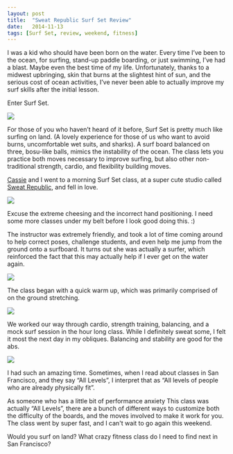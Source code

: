 ```yaml
---
layout: post
title:  "Sweat Republic Surf Set Review"
date:   2014-11-13
tags: [Surf Set, review, weekend, fitness]
---
```


I was a kid who should have been born on the water. Every time I’ve been to the ocean, for surfing, stand-up paddle boarding, or just swimming, I’ve had a blast. Maybe even the best time of my life. Unfortunately, thanks to a midwest upbringing, skin that burns at the slightest hint of sun, and the serious cost of ocean activities, I’ve never been able to actually improve my surf skills after the initial lesson.

Enter Surf Set.

![](https://lh6.googleusercontent.com/Hlg3axFxiPtkNIElZuHBnwmIwLrx2x6tXBrQN4Eb1jA=w1038-h657-no)

For those of you who haven’t heard of it before, Surf Set is pretty much like surfing on land. (A lovely experience for those of us who want to avoid burns, uncomfortable wet suits, and sharks). A surf board balanced on three, bosu-like balls, mimics the instability of the ocean. The class lets you practice both moves necessary to improve surfing, but also other non-traditional strength, cardio, and flexibility building moves.

[Cassie](http://almostgettingittogether.com/surfset-review/) and I went to a morning Surf Set class, at a super cute studio called [Sweat Republic](http://sweatrepublicsf.com/), and fell in love.

![](https://lh6.googleusercontent.com/-mfYYDvf6rLY/VGAsnKEbw2I/AAAAAAAAN0E/eos1EQB8u-w/w955-h716-no/IMG_0482.JPG)

Excuse the extreme cheesing and the incorrect hand positioning. I need some more classes under my belt before I look good doing this. :)

The instructor was extremely friendly, and took a lot of time coming around to help correct poses, challenge students, and even help me jump from the ground onto a surfboard. It turns out she was actually a surfer, which reinforced the fact that this may actually help if I ever get on the water again.

![](https://lh3.googleusercontent.com/-SlD3yMuCT2U/VGAsjSAjK8I/AAAAAAAANzI/LzGpNT_CYRM/w955-h716-no/IMG_0474.JPG)

The class began with a quick warm up, which was primarily comprised of on the ground stretching.

![](https://lh5.googleusercontent.com/-PTvGEiI4jvo/VGAsinyw29I/AAAAAAAAN0w/raeZdMXIxW0/w955-h716-no/IMG_0473.JPG)

We worked our way through cardio, strength training, balancing, and a mock surf session in the hour long class. While I definitely sweat some, I felt it most the next day in my obliques. Balancing and stability are good for the abs. 

![](https://lh4.googleusercontent.com/-O9CprsRrpvU/VGAshU5weGI/AAAAAAAAN0c/EJRvwyrHyP0/w955-h716-no/IMG_0471.JPG)

I had such an amazing time. Sometimes, when I read about classes in San Francisco, and they say “All Levels”, I interpret that as “All levels of people who are already physically fit”. 

As someone who has a little bit of performance anxiety This class was actually “All Levels”, there are a bunch of different ways to customize both the difficulty of the boards, and the moves involved to make it work for you. The class went by super fast, and I can't wait to go again this weekend.

Would you surf on land? What crazy fitness class do I need to find next in San Francisco?

